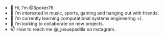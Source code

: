 - 👋 Hi, I’m @Spoker76
- 👀 I’m interested in music, sports, gaming and hanging out with friends.
- 🌱 I’m currently learning computational systems engineering =).
- 💞️ I’m looking to collaborate on new projects.
- 📫 How to reach me @_josuepadilla on instagram.

<!---
Spoker76/Spoker76 is a ✨ special ✨ repository because its `README.md` (this file) appears on your GitHub profile.
You can click the Preview link to take a look at your changes.
--->
